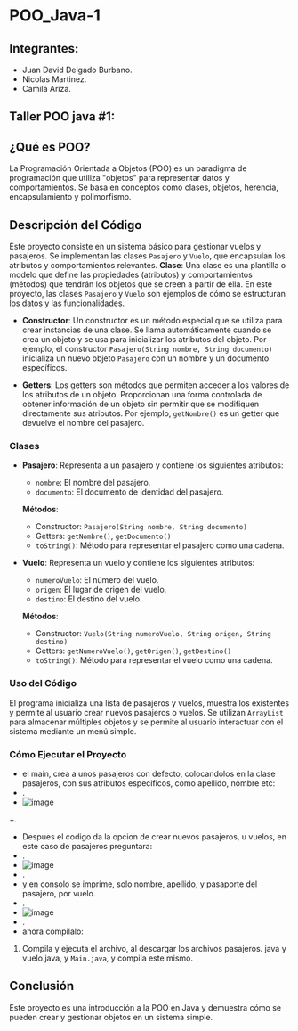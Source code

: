 # POO_Java-1
## Integrantes:
+ Juan David Delgado Burbano.
+  Nicolas Martinez.
+  Camila Ariza.

## Taller POO java #1:
## ¿Qué es POO?

La Programación Orientada a Objetos (POO) es un paradigma de programación que utiliza "objetos" para representar datos y comportamientos. Se basa en conceptos como clases, objetos, herencia, encapsulamiento y polimorfismo.

## Descripción del Código

Este proyecto consiste en un sistema básico para gestionar vuelos y pasajeros. Se implementan las clases `Pasajero` y `Vuelo`, que encapsulan los atributos y comportamientos relevantes.
**Clase**: Una clase es una plantilla o modelo que define las propiedades (atributos) y comportamientos (métodos) que tendrán los objetos que se creen a partir de ella. En este proyecto, las clases `Pasajero` y `Vuelo` son ejemplos de cómo se estructuran los datos y las funcionalidades.

- **Constructor**: Un constructor es un método especial que se utiliza para crear instancias de una clase. Se llama automáticamente cuando se crea un objeto y se usa para inicializar los atributos del objeto. Por ejemplo, el constructor `Pasajero(String nombre, String documento)` inicializa un nuevo objeto `Pasajero` con un nombre y un documento específicos.

- **Getters**: Los getters son métodos que permiten acceder a los valores de los atributos de un objeto. Proporcionan una forma controlada de obtener información de un objeto sin permitir que se modifiquen directamente sus atributos. Por ejemplo, `getNombre()` es un getter que devuelve el nombre del pasajero.
### Clases

- **Pasajero**: Representa a un pasajero y contiene los siguientes atributos:
  - `nombre`: El nombre del pasajero.
  - `documento`: El documento de identidad del pasajero.
  
  **Métodos**:
  - Constructor: `Pasajero(String nombre, String documento)`
  - Getters: `getNombre()`, `getDocumento()`
  - `toString()`: Método para representar el pasajero como una cadena.

- **Vuelo**: Representa un vuelo y contiene los siguientes atributos:
  - `numeroVuelo`: El número del vuelo.
  - `origen`: El lugar de origen del vuelo.
  - `destino`: El destino del vuelo.
  
  **Métodos**:
  - Constructor: `Vuelo(String numeroVuelo, String origen, String destino)`
  - Getters: `getNumeroVuelo()`, `getOrigen()`, `getDestino()`
  - `toString()`: Método para representar el vuelo como una cadena.

### Uso del Código

El programa inicializa una lista de pasajeros y vuelos, muestra los existentes y permite al usuario crear nuevos pasajeros o vuelos. Se utilizan `ArrayList` para almacenar múltiples objetos y se permite al usuario interactuar con el sistema mediante un menú simple.

### Cómo Ejecutar el Proyecto
+ el main, crea a unos pasajeros con defecto, colocandolos en la clase pasajeros, con sus atributos especificos, como apellido, nombre etc:
+ .
+ ![image](https://github.com/user-attachments/assets/5bee23fe-725f-417d-9d00-58d6a725dd96)

+.
+ Despues el codigo da la opcion de crear nuevos pasajeros, u vuelos, en este caso de pasajeros preguntara: 
+ .
+ ![image](https://github.com/user-attachments/assets/cd838fb4-1fb3-4566-9be1-4e4bc0c6578f)
+  .
+  y en consolo se imprime, solo nombre, apellido, y pasaporte del pasajero, por vuelo.
+ .
+ ![image](https://github.com/user-attachments/assets/e9d6fc95-305b-44a5-bb76-9f84f32a5bbb)
+  .
+  ahora compilalo:


1. Compila y ejecuta el archivo, al descargar los archivos pasajeros. java y vuelo.java, y `Main.java`, y compila este mismo.



## Conclusión

Este proyecto es una introducción a la POO en Java y demuestra cómo se pueden crear y gestionar objetos en un sistema simple.
